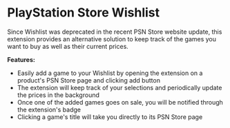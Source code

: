 # PlayStation Store Wishlist
Since Wishlist was deprecated in the recent PSN Store website update, this extension provides an alternative solution to keep track of the games you want to buy as well as their current prices.

**Features:**
- Easily add a game to your Wishlist by opening the extension on a product's PSN Store page and clicking add button
- The extension will keep track of your selections and periodically update the prices in the background
- Once one of the added games goes on sale, you will be notified through the extension's badge
- Clicking a game's title will take you directly to its PSN Store page 